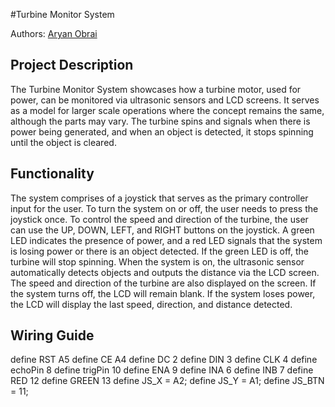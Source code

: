 #Turbine Monitor System

Authors: [Aryan Obrai](https://github.com/Ares278)
  
## Project Description

  The Turbine Monitor System showcases how a turbine motor, used for power, can be
monitored via ultrasonic sensors and LCD screens. It serves as a model for larger scale
operations where the concept remains the same, although the parts may vary. The turbine spins
and signals when there is power being generated, and when an object is detected, it stops
spinning until the object is cleared. 

## Functionality

  The system comprises of a joystick that serves as the primary controller input for the user.
To turn the system on or off, the user needs to press the joystick once. To control the speed and
direction of the turbine, the user can use the UP, DOWN, LEFT, and RIGHT buttons on the
joystick. A green LED indicates the presence of power, and a red LED signals that the system is
losing power or there is an object detected. If the green LED is off, the turbine will stop spinning.
When the system is on, the ultrasonic sensor automatically detects objects and outputs the
distance via the LCD screen. The speed and direction of the turbine are also displayed on the
screen. If the system turns off, the LCD will remain blank. If the system loses power, the LCD
will display the last speed, direction, and distance detected.

## Wiring Guide

define RST A5
define CE A4
define DC  2
define DIN 3 
define CLK 4 
define echoPin 8
define trigPin 10
define ENA 9
define INA 6
define INB 7
define RED 12
define GREEN 13
define JS_X = A2;
define JS_Y = A1;
define JS_BTN = 11;
